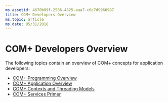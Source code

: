 ```yaml
---
ms.assetid: 4670b09f-2586-4325-aaa7-c6c7d9966987
title: COM+ Developers Overview
ms.topic: article
ms.date: 05/31/2018
---
```


# COM+ Developers Overview

The following topics contain an overview of COM+ concepts for application developers:

-   [COM+ Programming Overview](com--programming-overview.md)
-   [COM+ Application Overview](com--application-overview.md)
-   [COM+ Contexts and Threading Models](com--contexts-and-threading-models.md)
-   [COM+ Services Primer](com--services-primer.md)

 

 



